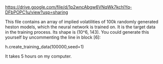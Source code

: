 https://drive.google.com/file/d/1p2wncAbgw6VNqWk7kchIYq-DFbPOPC1u/view?usp=sharing



This file contains an array of implied volatilities of 100k randomly generated heston models, which the neural network is trained on. 
It is the target data in the training process. Its shape is (10^6, 143). You could generate this yourself by uncommenting the line in block [6]: 

h.create_training_data(100000,seed=1)

It takes 5 hours on my computer.
